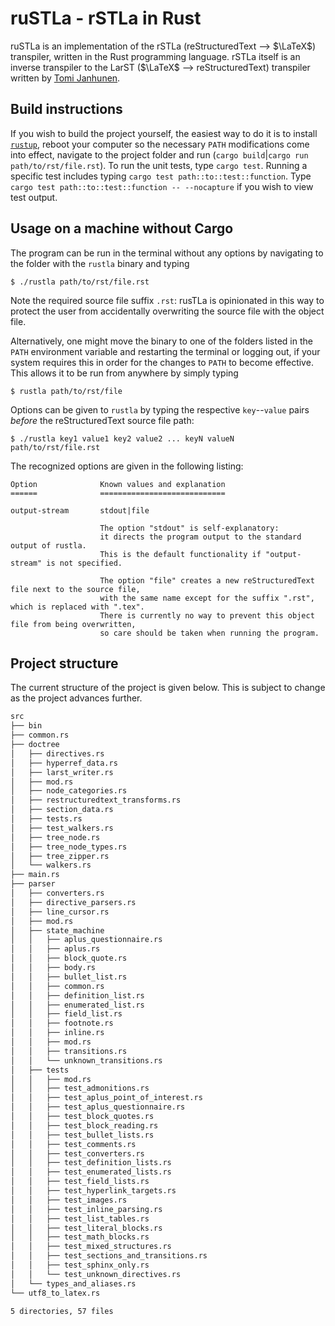# ruSTLa - rSTLa in Rust

ruSTLa is an implementation of the rSTLa (reStructuredText ⟶ $`\LaTeX`$) transpiler,
written in the Rust programming language.
rSTLa itself is an inverse transpiler to the LarST ($`\LaTeX`$ ⟶ reStructuredText)
transpiler written by [Tomi Janhunen](https://www.tuni.fi/fi/tomi-janhunen).

## Build instructions

If you wish to build the project yourself, the easiest way to do it is to install [`rustup`](https://rustup.rs/), reboot your computer so the necessary `PATH` modifications come into effect, navigate to the project folder and run (`cargo build`|`cargo run path/to/rst/file.rst`). To run the unit tests, type `cargo test`. Running a specific test includes typing `cargo test path::to::test::function`. Type `cargo test path::to::test::function -- --nocapture` if you wish to view test output.

## Usage on a machine without Cargo

The program can be run in the terminal without any options by navigating to the folder with the `rustla` binary and typing
```
$ ./rustla path/to/rst/file.rst
```
Note the required source file suffix `.rst`:
rusTLa is opinionated in this way to protect the user from accidentally overwriting the source file with the object file.

Alternatively, one might move the binary to one of the folders listed in the `PATH` environment variable
and restarting the terminal or logging out, if your system requires this in order for the changes to `PATH`
to become effective. This allows it to be run from anywhere by simply typing
```
$ rustla path/to/rst/file
```

Options can be given to `rustla` by typing the respective `key`--`value` pairs *before* the reStructuredText source file path:
```
$ ./rustla key1 value1 key2 value2 ... keyN valueN path/to/rst/file.rst
```

The recognized options are given in the following listing:
```
Option              Known values and explanation
======              ============================

output-stream       stdout|file

                    The option "stdout" is self-explanatory:
                    it directs the program output to the standard output of rustla.
                    This is the default functionality if "output-stream" is not specified.

                    The option "file" creates a new reStructuredText file next to the source file,
                    with the same name except for the suffix ".rst", which is replaced with ".tex".
                    There is currently no way to prevent this object file from being overwritten,
                    so care should be taken when running the program.
```

## Project structure

The current structure of the project is given below.
This is subject to change as the project advances further.
```bash
src
├── bin
├── common.rs
├── doctree
│   ├── directives.rs
│   ├── hyperref_data.rs
│   ├── larst_writer.rs
│   ├── mod.rs
│   ├── node_categories.rs
│   ├── restructuredtext_transforms.rs
│   ├── section_data.rs
│   ├── tests.rs
│   ├── test_walkers.rs
│   ├── tree_node.rs
│   ├── tree_node_types.rs
│   ├── tree_zipper.rs
│   └── walkers.rs
├── main.rs
├── parser
│   ├── converters.rs
│   ├── directive_parsers.rs
│   ├── line_cursor.rs
│   ├── mod.rs
│   ├── state_machine
│   │   ├── aplus_questionnaire.rs
│   │   ├── aplus.rs
│   │   ├── block_quote.rs
│   │   ├── body.rs
│   │   ├── bullet_list.rs
│   │   ├── common.rs
│   │   ├── definition_list.rs
│   │   ├── enumerated_list.rs
│   │   ├── field_list.rs
│   │   ├── footnote.rs
│   │   ├── inline.rs
│   │   ├── mod.rs
│   │   ├── transitions.rs
│   │   └── unknown_transitions.rs
│   ├── tests
│   │   ├── mod.rs
│   │   ├── test_admonitions.rs
│   │   ├── test_aplus_point_of_interest.rs
│   │   ├── test_aplus_questionnaire.rs
│   │   ├── test_block_quotes.rs
│   │   ├── test_block_reading.rs
│   │   ├── test_bullet_lists.rs
│   │   ├── test_comments.rs
│   │   ├── test_converters.rs
│   │   ├── test_definition_lists.rs
│   │   ├── test_enumerated_lists.rs
│   │   ├── test_field_lists.rs
│   │   ├── test_hyperlink_targets.rs
│   │   ├── test_images.rs
│   │   ├── test_inline_parsing.rs
│   │   ├── test_list_tables.rs
│   │   ├── test_literal_blocks.rs
│   │   ├── test_math_blocks.rs
│   │   ├── test_mixed_structures.rs
│   │   ├── test_sections_and_transitions.rs
│   │   ├── test_sphinx_only.rs
│   │   └── test_unknown_directives.rs
│   └── types_and_aliases.rs
└── utf8_to_latex.rs

5 directories, 57 files
```
